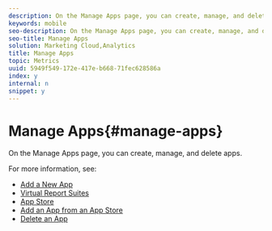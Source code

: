 ```yaml
---
description: On the Manage Apps page, you can create, manage, and delete apps .
keywords: mobile
seo-description: On the Manage Apps page, you can create, manage, and delete apps .
seo-title: Manage Apps
solution: Marketing Cloud,Analytics
title: Manage Apps
topic: Metrics
uuid: 5949f549-172e-417e-b668-71fec628586a
index: y
internal: n
snippet: y
---
```


# Manage Apps{#manage-apps}

On the Manage Apps page, you can create, manage, and delete apps.

For more information, see: 

* [Add a New App](t-new-app.md)
* [Virtual Report Suites](c-mob-vrs.md)
* [App Store](c-app-store.md)
* [Add an App from an App Store](t-app-store-app.md)
* [Delete an App](t-delete-apps.md)
